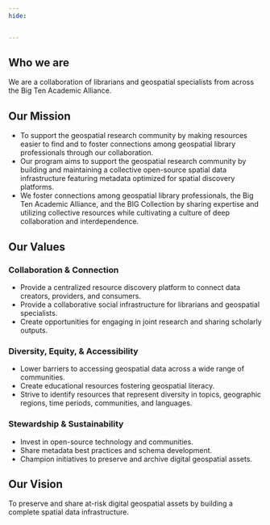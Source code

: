 ```yaml
---
hide:


---
```


## Who we are

We are a collaboration of librarians and geospatial specialists from across the Big Ten Academic Alliance.



## Our Mission

* To support the geospatial research community by making resources easier to find and to foster connections among geospatial library professionals through our collaboration.
* Our program aims to support the geospatial research community by building and maintaining a collective open-source spatial data infrastructure featuring metadata optimized for spatial discovery platforms.
* We foster connections among geospatial library professionals, the Big Ten Academic Alliance, and the BIG Collection by sharing expertise and utilizing collective resources while cultivating a culture of deep collaboration and interdependence.

## Our Values

### Collaboration & Connection

* Provide a centralized resource discovery platform to connect data creators, providers, and consumers.
* Provide a collaborative social infrastructure for librarians and geospatial specialists.
* Create opportunities for engaging in joint research and sharing scholarly outputs.

### Diversity, Equity, & Accessibility

* Lower barriers to accessing geospatial data across a wide range of communities.
* Create educational resources fostering geospatial literacy.
* Strive to identify resources that represent diversity in topics, geographic regions, time periods, communities, and languages.

### Stewardship & Sustainability

* Invest in open-source technology and communities.
* Share metadata best practices and schema development.
* Champion initiatives to preserve and archive digital geospatial assets.



## Our Vision

To preserve and share at-risk digital geospatial assets by building a complete spatial data infrastructure.